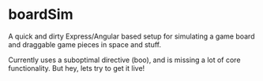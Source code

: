 # boardSim
A quick and dirty Express/Angular based setup for simulating a game board and draggable game pieces in space and stuff.

Currently uses a suboptimal directive (boo), and is missing a lot of core functionality. But hey, lets try to get it live!